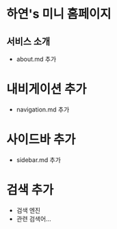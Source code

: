 # 하연's 미니 홈페이지

## 서비스 소개
- about.md 추가

# 내비게이션 추가
- navigation.md 추가

# 사이드바 추가
- sidebar.md 추가

# 검색 추가
- 검색 엔진
- 관련 검색어...